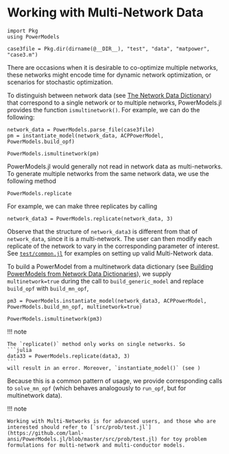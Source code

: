 # Working with Multi-Network Data

```@setup powermodels
import Pkg
using PowerModels

case3file = Pkg.dir(dirname(@__DIR__), "test", "data", "matpower", "case3.m")
```

There are occasions when it is desirable to co-optimize multiple networks, these networks might encode time for dynamic network optimization, or scenarios for stochastic optimization.

To distinguish between network data (see [The Network Data Dictionary](@ref)) that correspond to a single network or to multiple networks, PowerModels.jl provides the function `ismultinetwork()`.  For example, we can do the following:
```@example powermodels
network_data = PowerModels.parse_file(case3file)
pm = instantiate_model(network_data, ACPPowerModel, PowerModels.build_opf)

PowerModels.ismultinetwork(pm)
```
PowerModels.jl would generally not read in network data as multi-networks. To generate multiple networks from the same network data, we use the following method
```@docs
PowerModels.replicate
```
For example, we can make three replicates by calling
```@example powermodels
network_data3 = PowerModels.replicate(network_data, 3)
```
Observe that the structure of `network_data3` is different from that of `network_data`, since it is a multi-network. The user can then modify each replicate of the network to vary in the corresponding parameter of interest. See [`test/common.jl`](https://github.com/lanl-ansi/PowerModels.jl/blob/master/test/common.jl) for examples on setting up valid Multi-Network data.

To build a PowerModel from a multinetwork data dictionary (see [Building PowerModels from Network Data Dictionaries](@ref)), we supply `multinetwork=true` during the call to `build_generic_model` and replace `build_opf` with `build_mn_opf`,
```@example powermodels
pm3 = PowerModels.instantiate_model(network_data3, ACPPowerModel, PowerModels.build_mn_opf, multinetwork=true)

PowerModels.ismultinetwork(pm3)
```

!!! note

    The `replicate()` method only works on single networks. So
    ```julia
    data33 = PowerModels.replicate(data3, 3)
    ```
    will result in an error. Moreover, `instantiate_model()` (see )

Because this is a common pattern of usage, we provide corresponding calls to `solve_mn_opf` (which behaves analogously to `run_opf`, but for multinetwork data).

!!! note

    Working with Multi-Networks is for advanced users, and those who are interested should refer to [`src/prob/test.jl`](https://github.com/lanl-ansi/PowerModels.jl/blob/master/src/prob/test.jl) for toy problem formulations for multi-network and multi-conductor models.
